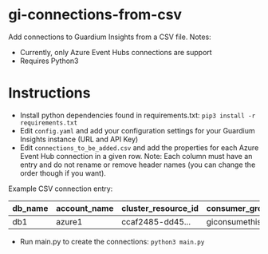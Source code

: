 # gi-connections-from-csv
Add connections to Guardium Insights from a CSV file.
Notes:
- Currently, only Azure Event Hubs connections are support
- Requires Python3

# Instructions
- Install python dependencies found in requirements.txt: `pip3 install -r requirements.txt`
- Edit `config.yaml` and add your configuration settings for your Guardium Insights instance (URL and API Key)
- Edit `connections_to_be_added.csv` and add the properties for each Azure Event Hub connection in a given row. Note: Each column must have an entry and do not rename or remove header names (you can change the order though if you want).

Example CSV connection entry:

| db_name | account_name | cluster_resource_id | consumer_group_name | db_dns_endpoint | db_type     | name         | port | provider | storage_connection_string |
| ------- | ------------ | ------------------- | ------------------- | --------------- | ----------- | ------------ | ---- | -------- | ------------------------- |
| db1     | azure1       | ccaf2485-dd45...    | giconsumethis       | gd.windows.net  | MSSQLServer | eventhubname | 1433 | Azure    | BlobEndpoint=https://...  |

- Run main.py to create the connections: `python3 main.py`
